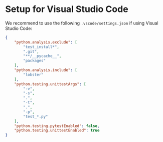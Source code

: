 # Setup for Visual Studio Code

We recommend to use the following `.vscode/settings.json` if using Visual Studio Code:

```json
{
    "python.analysis.exclude": [
        "test_install*",
        ".git",
        "**/__pycache__",
        "packages"
    ],
    "python.analysis.include": [
        "lobster"
    ],
    "python.testing.unittestArgs": [
        "-v",
        "-s",
        ".",
        "-t",
        ".",
        "-p",
        "test_*.py"
    ],
    "python.testing.pytestEnabled": false,
    "python.testing.unittestEnabled": true
}
```

